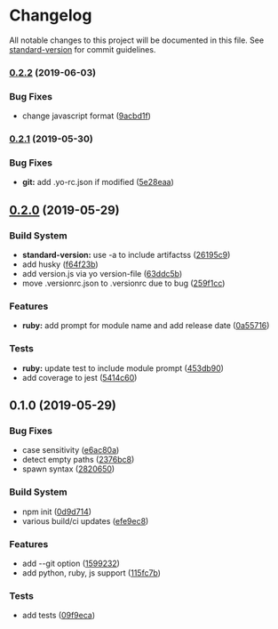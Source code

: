 # Changelog

All notable changes to this project will be documented in this file. See [standard-version](https://github.com/conventional-changelog/standard-version) for commit guidelines.

### [0.2.2](https://github.com/flyinbutrs/generator-version-file/compare/v0.2.1...v0.2.2) (2019-06-03)


### Bug Fixes

* change javascript format ([9acbd1f](https://github.com/flyinbutrs/generator-version-file/commit/9acbd1f))



### [0.2.1](https://github.com/flyinbutrs/generator-version-file/compare/v0.2.0...v0.2.1) (2019-05-30)


### Bug Fixes

* **git:** add .yo-rc.json if modified ([5e28eaa](https://github.com/flyinbutrs/generator-version-file/commit/5e28eaa))



## [0.2.0](https://github.com/flyinbutrs/generator-version-file/compare/v0.1.0...v0.2.0) (2019-05-29)


### Build System

* **standard-version:** use -a to include artifactss ([26195c9](https://github.com/flyinbutrs/generator-version-file/commit/26195c9))
* add husky ([f64f23b](https://github.com/flyinbutrs/generator-version-file/commit/f64f23b))
* add version.js via yo version-file ([63ddc5b](https://github.com/flyinbutrs/generator-version-file/commit/63ddc5b))
* move .versionrc.json to .versionrc due to bug ([259f1cc](https://github.com/flyinbutrs/generator-version-file/commit/259f1cc))


### Features

* **ruby:** add prompt for module name and add release date ([0a55716](https://github.com/flyinbutrs/generator-version-file/commit/0a55716))


### Tests

* **ruby:** update test to include module prompt ([453db90](https://github.com/flyinbutrs/generator-version-file/commit/453db90))
* add coverage to jest ([5414c60](https://github.com/flyinbutrs/generator-version-file/commit/5414c60))



## 0.1.0 (2019-05-29)


### Bug Fixes

* case sensitivity ([e6ac80a](https://github.com/flyinbutrs/generator-version-file/commit/e6ac80a))
* detect empty paths ([2376bc8](https://github.com/flyinbutrs/generator-version-file/commit/2376bc8))
* spawn syntax ([2820650](https://github.com/flyinbutrs/generator-version-file/commit/2820650))


### Build System

* npm init ([0d9d714](https://github.com/flyinbutrs/generator-version-file/commit/0d9d714))
* various build/ci updates ([efe9ec8](https://github.com/flyinbutrs/generator-version-file/commit/efe9ec8))


### Features

* add --git option ([1599232](https://github.com/flyinbutrs/generator-version-file/commit/1599232))
* add python, ruby, js support ([115fc7b](https://github.com/flyinbutrs/generator-version-file/commit/115fc7b))


### Tests

* add tests ([09f9eca](https://github.com/flyinbutrs/generator-version-file/commit/09f9eca))
